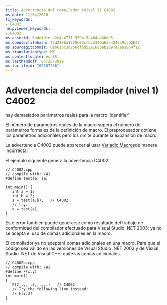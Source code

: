 ```yaml
---
title: Advertencia del compilador (nivel 1) C4002
ms.date: 11/04/2016
f1_keywords:
- C4002
helpviewer_keywords:
- C4002
ms.assetid: 6bda1dfe-e2e4-4771-9794-5a404c466dd5
ms.openlocfilehash: f2d2166a1370c02cfbc2346a63a424239ccb2b92
ms.sourcegitcommit: 0ab61bc3d2b6cfbd52a16c6ab2b97a8ea1864f12
ms.translationtype: MT
ms.contentlocale: es-ES
ms.lasthandoff: 04/23/2019
ms.locfileid: "62187266"
---
```

# <a name="compiler-warning-level-1-c4002"></a>Advertencia del compilador (nivel 1) C4002

hay demasiados parámetros reales para la macro 'identifier'

El número de parámetros reales de la macro supera el número de parámetros formales de la definición de macro. El preprocesador obtiene los parámetros adicionales pero los omite durante la expansión de macro.

La advertencia C4002 puede aparecer al usar [Variadic Macros](../../preprocessor/variadic-macros.md)de manera incorrecta.

El ejemplo siguiente genera la advertencia C4002:

```
// C4002.cpp
// compile with: /W1
#define test(a) (a)

int main() {
   int a = 1;
   int b = 2;
   a = test(a,b);   // C4002
   // try..
   a = test(a);
}
```

Este error también puede generarse como resultado del trabajo de conformidad del compilador efectuado para Visual Studio. NET 2003: ya no se acepta el uso de comas adicionales en la macro.

El compilador ya no aceptará comas adicionales en una macro. Para que el código sea válido en las versiones de Visual Studio .NET 2003 y de Visual Studio .NET de Visual C++, quite las comas adicionales.

```
// C4002b.cpp
// compile with: /W1
#define F(x,y)
int main()
{
   F(2,,,,,,3,,,,,,)   // C4002
   // Try the following line instead:
   // F(2,3)
}
```